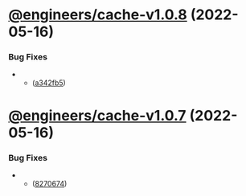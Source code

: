 # [@engineers/cache-v1.0.8](https://github.com/eng-dibo/dibo/compare/@engineers/cache-v1.0.7...@engineers/cache-v1.0.8) (2022-05-16)

### Bug Fixes

- - ([a342fb5](https://github.com/eng-dibo/dibo/commit/a342fb563288a346456d9f9f32387b96db2ea604))

# [@engineers/cache-v1.0.7](https://github.com/eng-dibo/dibo/compare/@engineers/cache-v1.0.6...@engineers/cache-v1.0.7) (2022-05-16)

### Bug Fixes

- - ([8270674](https://github.com/eng-dibo/dibo/commit/827067483832e58be83d9631cde6322a2f474f4d))
